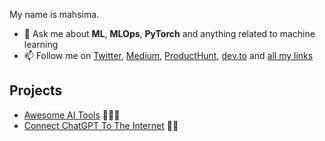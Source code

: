 My name is mahsima.

- 💬 Ask me about **ML**, **MLOps**, **PyTorch** and anything related to machine learning
- 📫 Follow me on [Twitter](https://twitter.com/mahsimadastan), [Medium](https://medium.com/@mahseema), [ProductHunt](https://producthunt.com/@mahsimadastan), [dev.to](https://dev.to/mahseema) and [all my links](https://shor.by/mahseema)

## Projects

- [Awesome AI Tools](https://github.com/mahseema/awesome-ai-tools) 🌟🌟🌟
- [Connect ChatGPT To The Internet](https://github.com/mahseema/connect-chatgpt-to-internet) 🌟🌟


<!--
**mahseema/mahseema** is a ✨ _special_ ✨ repository because its `README.md` (this file) appears on your GitHub profile.

Here are some ideas to get you started:

- 🔭 I’m currently working on ...
- 🌱 I’m currently learning ...
- 👯 I’m looking to collaborate on ...
- 🤔 I’m looking for help with ...
- 💬 Ask me about ...
- 📫 How to reach me: ...
- 😄 Pronouns: ...
- ⚡ Fun fact: ...
-->
